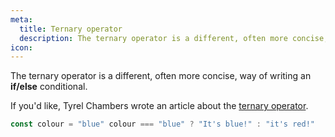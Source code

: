 ```yaml
---
meta:
  title: Ternary operator
  description: The ternary operator is a different, often more concise, way of writing an if/else conditional.
icon:
---
```


The ternary operator is a different, often more concise, way of writing
an **if/else** conditional.

If you'd like, Tyrel Chambers wrote an article about the [ternary operator](https://tyrelchambers.com/blog/what-is-a-ternary-operator-in-javascript).

```javascript
const colour = "blue" colour === "blue" ? "It's blue!" : "it's red!"
```
